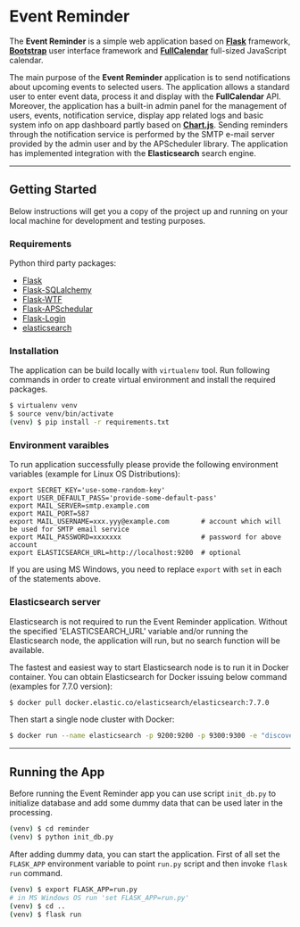 # Event Reminder

The **Event Reminder** is a simple web application based on **[Flask](https://flask.palletsprojects.com/en/1.1.x/)** framework, **[Bootstrap](https://getbootstrap.com/)** user interface framework and **[FullCalendar](https://fullcalendar.io/)** full-sized JavaScript calendar. 
 
The main purpose of the **Event Reminder** application is to send notifications about upcoming events to selected users. The application allows a standard user to enter event data, process it and display with the **FullCalendar** API. Moreover, the application has a built-in admin panel for the management of users, events, notification service, display app related logs and basic system info on app dashboard partly based on **[Chart.js](https://www.chartjs.org/)**. Sending reminders through the notification service is performed by the SMTP e-mail server provided by the admin user and by the APScheduler library.
The application has implemented integration with the **Elasticsearch** search engine.
***

## Getting Started

Below instructions will get you a copy of the project up and running on your local machine for development and testing purposes. 


### Requirements
Python third party packages:
* [Flask](https://flask.palletsprojects.com/en/1.1.x/)
* [Flask-SQLalchemy](https://flask-sqlalchemy.palletsprojects.com/en/2.x/)
* [Flask-WTF](https://flask-wtf.readthedocs.io/en/stable/)
* [Flask-APSchedular](https://github.com/viniciuschiele/flask-apscheduler)
* [Flask-Login](https://flask-login.readthedocs.io/en/latest/)
* [elasticsearch](https://pypi.org/project/elasticsearch/)

### Installation

The application can be build locally with `virtualenv` tool. Run following commands in order to create virtual environment and install the required packages.

```bash
$ virtualenv venv
$ source venv/bin/activate
(venv) $ pip install -r requirements.txt
```

### Environment varaibles

To run application successfully please provide the following environment variables (example for Linux OS Distributions):
```
export SECRET_KEY='use-some-random-key'
export USER_DEFAULT_PASS='provide-some-default-pass'
export MAIL_SERVER=smtp.example.com
export MAIL_PORT=587
export MAIL_USERNAME=xxx.yyy@example.com        # account which will be used for SMTP email service
export MAIL_PASSWORD=xxxxxxx                    # password for above account
export ELASTICSEARCH_URL=http://localhost:9200  # optional 
```
If you are using MS Windows, you need to replace `export` with `set` in each of the statements above.

### Elasticsearch server
Elasticsearch is not required to run the Event Reminder application. Without the specified 'ELASTICSEARCH_URL' variable and/or running the Elasticsearch node, the application will run, but no search function will be available.

The fastest and easiest way to start Elasticsearch node is to run it in Docker container.
You can obtain Elasticsearch for Docker issuing below command (examples for 7.7.0 version):
```bash
$ docker pull docker.elastic.co/elasticsearch/elasticsearch:7.7.0
``` 
Then start a single node cluster with Docker:
```bash
$ docker run --name elasticsearch -p 9200:9200 -p 9300:9300 -e "discovery.type=single-node" docker.elastic.co/elasticsearch/elasticsearch:7.7.0
```

***

## Running the App

Before running the Event Reminder app you can use script `init_db.py` to initialize database and add some dummy data that can be used later in the processing.
```bash
(venv) $ cd reminder
(venv) $ python init_db.py
```

After adding dummy data, you can start the application. First of all set the `FLASK_APP` environment variable to point `run.py` script and then invoke `flask run` command.
```bash
(venv) $ export FLASK_APP=run.py
# in MS Windows OS run 'set FLASK_APP=run.py'
(venv) $ cd ..
(venv) $ flask run
```